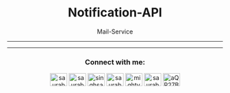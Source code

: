 <h1 align="center" > Notification-API </h1>
<p align="center"> Mail-Service</p>

***























***
<h3 align="center">Connect with me:</h3>
<p align="center">
<a href="https://twitter.com/saurabhbahadur" target="blank"><img align="center" src="https://raw.githubusercontent.com/rahuldkjain/github-profile-readme-generator/master/src/images/icons/Social/twitter.svg" alt="saurabhbahadur" height="30" width="40" /></a>
<a href="https://linkedin.com/in/saurabhbahadur" target="blank"><img align="center" src="https://raw.githubusercontent.com/rahuldkjain/github-profile-readme-generator/master/src/images/icons/Social/linked-in-alt.svg" alt="saurabhbahadur" height="30" width="40" /></a>
<a href="https://fb.com/singhsaurabhbahadur" target="blank"><img align="center" src="https://raw.githubusercontent.com/rahuldkjain/github-profile-readme-generator/master/src/images/icons/Social/facebook.svg" alt="singhsaurabhbahadur" height="30" width="40" /></a>
<a href="https://instagram.com/saurabhbahadur_" target="blank"><img align="center" src="https://raw.githubusercontent.com/rahuldkjain/github-profile-readme-generator/master/src/images/icons/Social/instagram.svg" alt="saurabhbahadur_" height="30" width="40" /></a>
<a href="https://www.youtube.com/c/mighty saur" target="blank"><img align="center" src="https://raw.githubusercontent.com/rahuldkjain/github-profile-readme-generator/master/src/images/icons/Social/youtube.svg" alt="mighty saur" height="30" width="40" /></a>
<a href="https://www.hackerrank.com/saurabhbahadur" target="blank"><img align="center" src="https://raw.githubusercontent.com/rahuldkjain/github-profile-readme-generator/master/src/images/icons/Social/hackerrank.svg" alt="saurabhbahadur" height="30" width="40" /></a>
<a href="https://discord.gg/aQR27Bg7de" target="blank"><img align="center" src="https://raw.githubusercontent.com/rahuldkjain/github-profile-readme-generator/master/src/images/icons/Social/discord.svg" alt="aQR27Bg7de" height="30" width="40" /></a>
</p>
